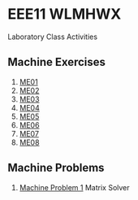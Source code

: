 # EEE11 WLMHWX
Laboratory Class Activities

## Machine Exercises

1. [ME01](me01)
2. [ME02](me02)
3. [ME03](me03)
4. [ME04](me04)
5. [ME05](me05)
6. [ME06](me06)
7. [ME07](me07)
8. [ME08](me08)

## Machine Problems

1. [Machine Problem 1](mp1) Matrix Solver

